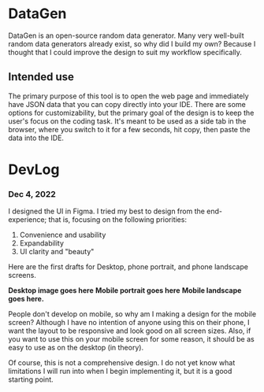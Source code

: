 # DataGen
DataGen is an open-source random data generator. Many very well-built random data generators already exist, so why did I build my own? Because I thought that I could improve the design to suit my workflow specifically. 

## Intended use
The primary purpose of this tool is to open the web page and immediately have JSON data that you can copy directly into your IDE. There are some options for customizability, but the primary goal of the design is to keep the user's focus on the coding task. It's meant to be used as a side tab in the browser, where you switch to it for a few seconds, hit copy, then paste the data into the IDE. 


# DevLog

### Dec 4, 2022
I designed the UI in Figma. I tried my best to design from the end-experience; that is, focusing on the following priorities:
1. Convenience and usability
2. Expandability
3. UI clarity and "beauty"

Here are the first drafts for Desktop, phone portrait, and phone landscape screens.

**Desktop image goes here**
**Mobile portrait goes here**
**Mobile landscape goes here.**

People don't develop on mobile, so why am I making a design for the mobile screen? Although I have no intention of anyone using this on their phone, I want the layout to be responsive and look good on all screen sizes. Also, if you want to use this on your mobile screen for some reason, it should be as easy to use as on the desktop (in theory). 

Of course, this is not a comprehensive design. I do not yet know what limitations I will run into when I begin implementing it, but it is a good starting point. 